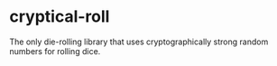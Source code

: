 # cryptical-roll
The only die-rolling library that uses cryptographically strong random numbers for rolling dice.
